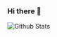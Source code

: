 ### Hi there 👋

![Github Stats](https://github-readme-stats.vercel.app/api?username=STEPHENSXZ&show_icons=true&theme=dark&count_private=true)

<!--
**STEPHENSXZ/STEPHENSXZ** is a ✨ _special_ ✨ repository because its `README.md` (this file) appears on your GitHub profile.

Here are some ideas to get you started:

- 🔭 I’m currently working on ...
- 🌱 I’m currently learning ...
- 👯 I’m looking to collaborate on ...
- 🤔 I’m looking for help with ...
- 💬 Ask me about ...
- 📫 How to reach me: ...
- 😄 Pronouns: ...
- ⚡ Fun fact: ...
-->
